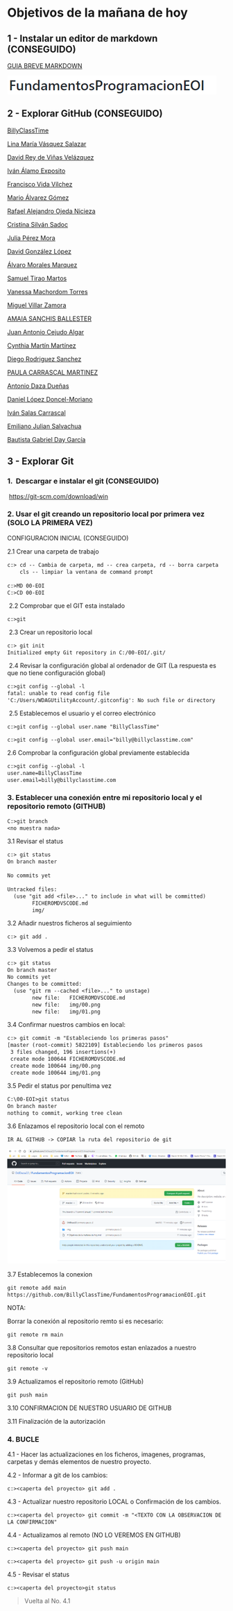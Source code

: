 # Objetivos de la mañana de hoy

## 1 - Instalar un editor de markdown (CONSEGUIDO)

[GUIA BREVE MARKDOWN ](http://fobos.inf.um.es/R/taller5j/30-markdown/guiabreve.pdf)

![00](img/00.PNG)

## 2 - Explorar GitHub (CONSEGUIDO)

[BillyClassTime](https://github.com/BillyClassTime/FundamentosProgramacionEOI)

[Lina María Vásquez Salazar](https://github.com/Linamarv7/FundamentosProgramacionEOI)

[David Rey de Viñas Velázquez](https://github.com/redevv/FundamentosProgramacionEOI)

[Iván Álamo Exposito](https://github.com/Ivanfinal/FundamentosProgramacionEOI)

[Francisco Vida Vílchez](https://github.com/FranciscoVida/FundamentosProgramacionEOI)

[Mario Álvarez Gómez](https://github.com/Marioalvgmz/FundamentosProgramacionEOI)

[Rafael Alejandro Ojeda Nicieza](https://github.com/rojeda16/fundamentosprogramacionEOI)

[Cristina Silván Sadoc](https://github.com/CristinaSilvan/FundamentosProgramacionEOI)

[Julia Pérez Mora](https://github.com/Juliafperez/FundamentosProgramacionEOI) 

[David González López](https://github.com/davidgonzalezlopez96/fundamentos-EOI)

[Álvaro Morales Marquez](https://github.com/alvaromrls/FundamentosProgramacionEOI)

[Samuel Tirao Martos](https://github.com/TMSamuel/FundamentosProgramacionEOI)

[Vanessa Machordom Torres](https://github.com/vmachord/FundamentosProgramacionEOI)

[Miguel Villar Zamora](https://github.com/MiguelVillarZamora/FundamentosProgramacionEOI)

[AMAIA SANCHIS BALLESTER](https://github.com/amaiasanchis/FundamentosProgramacionEOI)

[Juan Antonio Cejudo Algar](https://github.com/jacs2501/Curso_cloud_computing)

[Cynthia Martín Martínez](https://github.com/Cynthiamm13/fundamentos/tree/main)

[Diego Rodriguez Sanchez](https://github.com/dugalatortuga/FundamentosProgramacionEOI)

[PAULA CARRASCAL MARTINEZ](https://github.com/pcarrascal/FundamentosProgramacionEOI)

[Antonio Daza Dueñas](https://github.com/DdDaza22/FundamentosProgramacionEOI)

[Daniel López Doncel-Moriano](https://github.com/DlopezDoncelMoriano/Fundamentos-programaci-n-EOI)

[Iván Salas Carrascal](https://github.com/salcarivan/salcarivan/new/main)

[Emiliano Julian Salvachua](https://github.com/emiarg10/FundamentosProgramacionEOI)

[Bautista Gabriel Day García](https://github.com/bautiday/FundamentosProgramacionEOI)

## 3 - Explorar Git  

### 1. ​      Descargar e instalar el git (CONSEGUIDO)

​			  https://git-scm.com/download/win

### 2. Usar el git creando un repositorio local por primera vez **(SOLO LA PRIMERA VEZ)**

   CONFIGURACION INICIAL  (CONSEGUIDO)

   2.1 Crear una carpeta de trabajo

```
c:> cd -- Cambia de carpeta, md -- crea carpeta, rd -- borra carpeta
    cls -- limpiar la ventana de command prompt
    
c:>MD 00-EOI
C:>CD 00-EOI
```

​      2.2 Comprobar que el GIT esta instalado 

```
c:>git
```

​     2.3 Crear un repositorio local

```
c:> git init 
Initialized empty Git repository in C:/00-EOI/.git/
```

​    2.4 Revisar la configuración global al ordenador de GIT (La respuesta es que no tiene configuración global)

```
c:>git config --global -l
fatal: unable to read config file 'C:/Users/WDAGUtilityAccount/.gitconfig': No such file or directory
```

​    2.5 Establecemos el usuario y el correo electrónico

```
c:>git config --global user.name "BillyClassTime"
```

```
c:>git config --global user.email="billy@billyclasstime.com" 
```

2.6 Comprobar la configuración global previamente establecida

```
c:>git config --global -l
user.name=BillyClassTime
user.email=billy@billyclasstime.com
```

### 3. Establecer una conexión entre mi repositorio local y el repositorio remoto (GITHUB)

 ```
C:>git branch
<no muestra nada>
 ```

3.1 Revisar el status

```
c:> git status
On branch master

No commits yet

Untracked files:
  (use "git add <file>..." to include in what will be committed)
        FICHEROMDVSCODE.md
        img/
```

3.2 Añadir nuestros ficheros al seguimiento

```
c:> git add .
```

3.3 Volvemos a pedir el status

```
c:> git status
On branch master
No commits yet
Changes to be committed:
  (use "git rm --cached <file>..." to unstage)
        new file:   FICHEROMDVSCODE.md
        new file:   img/00.png
        new file:   img/01.png
```

3.4 Confirmar nuestros cambios en local:

```
c:> git commit -m "Estableciendo los primeras pasos"
[master (root-commit) 5822109] Estableciendo los primeros pasos
 3 files changed, 196 insertions(+)
 create mode 100644 FICHEROMDVSCODE.md
 create mode 100644 img/00.png
 create mode 100644 img/01.png
```

3.5 Pedir el status por penultima vez

```
C:\00-EOI>git status
On branch master
nothing to commit, working tree clean
```

3.6 Enlazamos el repositorio local con el remoto

```
IR AL GITHUB -> COPIAR la ruta del repositorio de git
```

![](img/01.PNG)

3.7 Establecemos la conexion

```
git remote add main https://github.com/BillyClassTime/FundamentosProgramacionEOI.git
```

NOTA:

Borrar la conexión al repositorio remto si es necesario:

```
git remote rm main
```

3.8 Consultar que repositorios remotos estan enlazados a nuestro repositorio local

```
git remote -v
```

3.9 Actualizamos el repositorio remoto (GitHub)

```
git push main
```

3.10 CONFIRMACION DE NUESTRO USUARIO DE GITHUB



3.11 Finalización de la autorización





### 4. BUCLE

4.1  - Hacer las actualizaciones en los ficheros, imagenes, programas, carpetas y demás elementos de nuestro proyecto.

4.2  - Informar a git de los cambios:

```
c:><caperta del proyecto> git add .
```

4.3 - Actualizar nuestro repositorio LOCAL o Confirmación de los cambios.

```
c:><caperta del proyecto> git commit -m "<TEXTO CON LA OBSERVACION DE LA CONFIRMACION"
```

4.4 - Actualizamos al remoto (NO LO VEREMOS EN GITHUB)

```
c:><caperta del proyecto> git push main
```
```
c:><caperta del proyecto> git push -u origin main
```
4.5 - Revisar el status

```
c:><caperta del proyecto>git status
```

> Vuelta al No. 4.1
>
